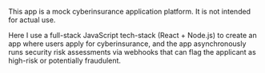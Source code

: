 This app is a mock cyberinsurance application platform. It is not intended for actual use.

Here I use a full-stack JavaScript tech-stack (React + Node.js) to create an app where users apply for cyberinsurance, and the app asynchronously runs security risk assessments via webhooks that can flag the applicant as high-risk or potentially fraudulent.